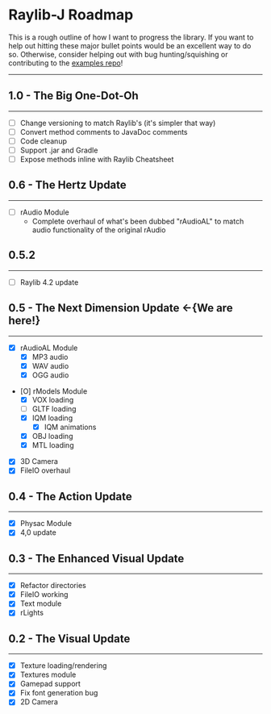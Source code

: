 # Raylib-J Roadmap

This is a rough outline of how I want to progress the library. If you want to help out hitting these major bullet points 
would be an excellent way to do so. Otherwise, consider helping out with bug hunting/squishing or contributing to the 
[examples repo](https://github.com/CreedVI/Raylib-J-Examples)!
<hr>

## 1.0 - The Big One-Dot-Oh
<hr>

* [ ] Change versioning to match Raylib's (it's simpler that way)
* [ ] Convert method comments to JavaDoc comments
* [ ] Code cleanup
* [ ] Support .jar and Gradle
* [ ] Expose methods inline with Raylib Cheatsheet

## 0.6 - The Hertz Update
<hr>

* [ ] rAudio Module
  * Complete overhaul of what's been dubbed "rAudioAL" to match audio functionality of the original rAudio

## 0.5.2 
<hr>

* [ ] Raylib 4.2 update

## 0.5 - The Next Dimension Update <-{We are here!}
<hr>

* [X] rAudioAL Module
  * [X] MP3 audio
  * [X] WAV audio
  * [X] OGG audio

* [O] rModels Module
  * [X] VOX loading
  * [ ] GLTF loading
  * [X] IQM loading
    * [X] IQM animations
  * [X] OBJ loading
  * [X] MTL loading

* [X] 3D Camera
* [X] FileIO overhaul

## 0.4 - The Action Update
<hr>

* [X] Physac Module
* [X] 4,0 update

## 0.3 - The Enhanced Visual Update
<hr>

* [X] Refactor directories
* [X] FileIO working
* [X] Text module
* [X] rLights

## 0.2 - The Visual Update
<hr>

* [X] Texture loading/rendering
* [X] Textures module
* [X] Gamepad support
* [X] Fix font generation bug
* [X] 2D Camera
